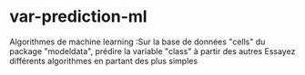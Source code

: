 # var-prediction-ml
Algorithmes de machine learning :Sur la base de données "cells" du package "modeldata", prédire la variable "class" à partir des autres
Essayez différents algorithmes en partant des plus simples

